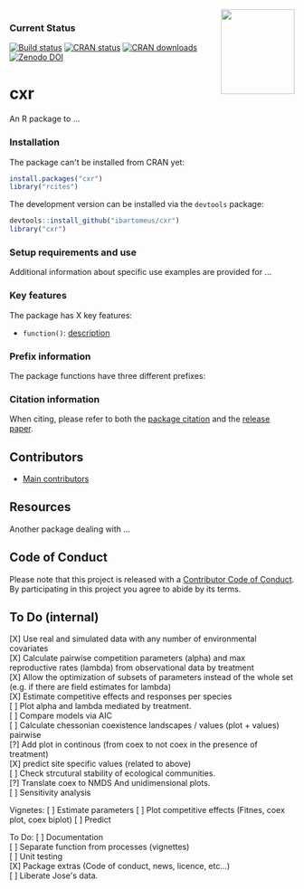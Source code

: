 <img src="man/figures/rcites_logo.png" width="130" height="150" align="right"/>

### Current Status

[![Build status](https://travis-ci.org/ropensci/rcites.svg?branch=master)](https://travis-ci.org/ropensci/rcites)
[![CRAN status](https://www.r-pkg.org/badges/version/rcites)](https://www.r-pkg.org/badges/version/rcites)
[![CRAN downloads](https://cranlogs.r-pkg.org/badges/grand-total/rcites)](https://cran.r-project.org/package=rcites)
[![Zenodo DOI](https://zenodo.org/badge/113842199.svg)](https://zenodo.org/badge/latestdoi/113842199)


# cxr

An R package to ... 


### Installation

The package can't be installed from CRAN yet:

```R
install.packages("cxr")
library("rcites")
```

The development version can be installed via the `devtools` package:

```R
devtools::install_github("ibartomeus/cxr")
library("cxr")
```

### Setup requirements and use


Additional information about specific use examples are provided for ...


### Key features

The package has X key features:

- `function()`: [description]() 

### Prefix information

The package functions have three different prefixes:

### Citation information

When citing, please refer to both the [package citation]() and the [release paper]().

## Contributors

- [Main contributors]()

## Resources

Another package dealing with ... 


## Code of Conduct

Please note that this project is released with a [Contributor Code of Conduct](CONDUCT.md).
By participating in this project you agree to abide by its terms.

## To Do (internal)

[X] Use real and simulated data with any number of environmental covariates  
[X] Calculate pairwise competition parameters (alpha) and max reproductive rates (lambda) from observational data by treatment  
[X] Allow the optimization of subsets of parameters instead of the whole set (e.g. if there are field estimates for lambda)  
[X] Estimate competitive effects and responses per species  
[ ] Plot alpha and lambda  mediated by treatment.  
[ ] Compare models via AIC    
[ ] Calculate chessonian coexistence landscapes / values (plot + values)  pairwise  
[?] Add plot in continous (from coex to not coex in the presence of treatment)  
[X] predict site specific values (related to above)  
[ ] Check strcutural stability of ecological communities.    
[?] Translate coex to NMDS And unidimensional plots.  
[ ] Sensitivity analysis

Vignetes:
[ ] Estimate parameters
[ ] Plot competitive effects (Fitnes, coex plot, coex biplot)
[ ] Predict

To Do:
[ ] Documentation  
[ ] Separate function from processes (vignettes)  
[ ] Unit testing  
[X] Package extras (Code of conduct, news, licence, etc...)  
[ ] Liberate Jose's data.

